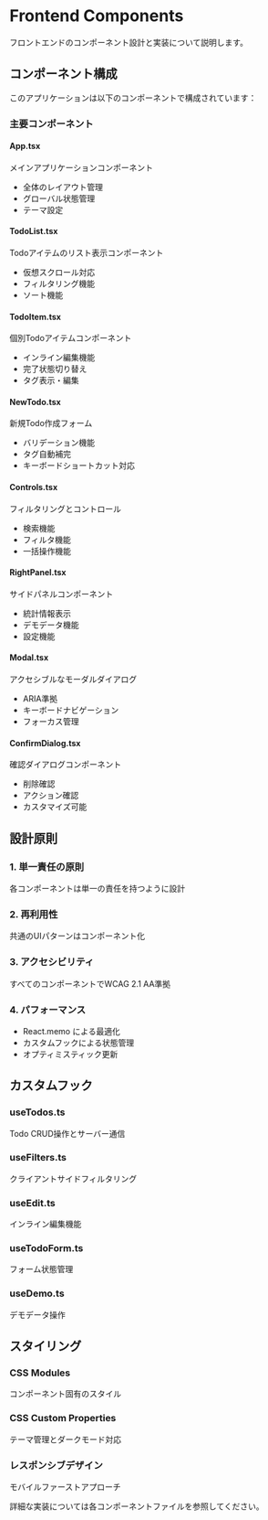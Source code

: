 # Frontend Components

フロントエンドのコンポーネント設計と実装について説明します。

## コンポーネント構成

このアプリケーションは以下のコンポーネントで構成されています：

### 主要コンポーネント

#### App.tsx
メインアプリケーションコンポーネント
- 全体のレイアウト管理
- グローバル状態管理
- テーマ設定

#### TodoList.tsx
Todoアイテムのリスト表示コンポーネント
- 仮想スクロール対応
- フィルタリング機能
- ソート機能

#### TodoItem.tsx
個別Todoアイテムコンポーネント
- インライン編集機能
- 完了状態切り替え
- タグ表示・編集

#### NewTodo.tsx
新規Todo作成フォーム
- バリデーション機能
- タグ自動補完
- キーボードショートカット対応

#### Controls.tsx
フィルタリングとコントロール
- 検索機能
- フィルタ機能
- 一括操作機能

#### RightPanel.tsx
サイドパネルコンポーネント
- 統計情報表示
- デモデータ機能
- 設定機能

#### Modal.tsx
アクセシブルなモーダルダイアログ
- ARIA準拠
- キーボードナビゲーション
- フォーカス管理

#### ConfirmDialog.tsx
確認ダイアログコンポーネント
- 削除確認
- アクション確認
- カスタマイズ可能

## 設計原則

### 1. 単一責任の原則
各コンポーネントは単一の責任を持つように設計

### 2. 再利用性
共通のUIパターンはコンポーネント化

### 3. アクセシビリティ
すべてのコンポーネントでWCAG 2.1 AA準拠

### 4. パフォーマンス
- React.memo による最適化
- カスタムフックによる状態管理
- オプティミスティック更新

## カスタムフック

### useTodos.ts
Todo CRUD操作とサーバー通信

### useFilters.ts
クライアントサイドフィルタリング

### useEdit.ts
インライン編集機能

### useTodoForm.ts
フォーム状態管理

### useDemo.ts
デモデータ操作

## スタイリング

### CSS Modules
コンポーネント固有のスタイル

### CSS Custom Properties
テーマ管理とダークモード対応

### レスポンシブデザイン
モバイルファーストアプローチ

詳細な実装については各コンポーネントファイルを参照してください。
